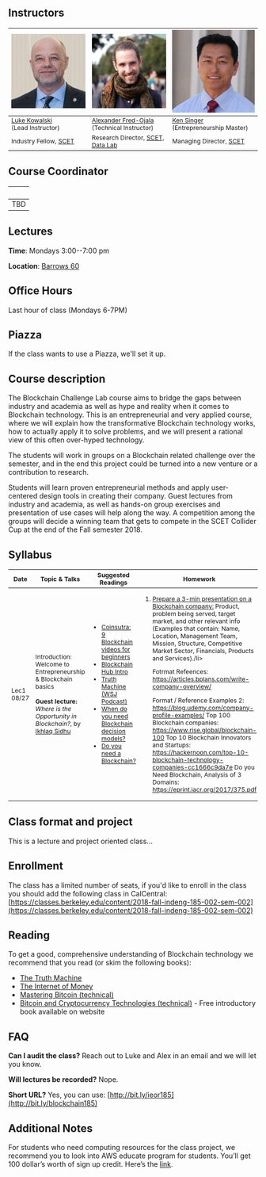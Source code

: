## Instructors

<table style="table-layout: fixed; font-size: 88%;">
  <thead>
    <tr>
      <th style="width: 20%;"><img src="assets/imgs/luke.jpeg" alt="Luke Kowalski"></th>
      <th style="width: 20%;"><img src="assets/imgs/alex.jpg" alt="Alexander Fred-Ojala"></th>
      <th style="width: 20%;"><img src="assets/imgs/ken.jpeg" alt="Ken Singer"></th>
    </tr>
  </thead>
  <tbody>
    <tr>
      <td><a href="https://www.linkedin.com/in/lukekowalski/">Luke Kowalski</a> <br>(Lead Instructor)</td>
      <td><a href="https://alex.fo/">Alexander Fred-Ojala</a> <br>(Technical Instructor)</td>
      <td><a href="https://www.linkedin.com/in/kensinger">Ken Singer</a> <br>(Entrepreneurship Master)</td>
    </tr>
    <tr>
      <td>Industry Fellow, <a href="https://scet.berkeley.edu/">SCET</a></td>
      <td>Research Director, <a href="http://scet.berkeley.edu/data-lab">SCET, Data Lab</a></td>
      <td>Managing Director, <a href="https://scet.berkeley.edu/">SCET</a></td>
    </tr>
  </tbody>
</table>

## Course Coordinator

| ![]() |
| --- |
| TBD |

## Lectures

**Time**: Mondays 3:00--7:00 pm

**Location**: [Barrows 60](http://www.berkeley.edu/map/?barrows)

## Office Hours

Last hour of class (Mondays 6-7PM)

## Piazza

If the class wants to use a Piazza, we'll set it up.


## Course description
The Blockchain Challenge Lab course aims to bridge the gaps between industry and academia as well as hype and reality when it comes to Blockchain technology. This is an entrepreneurial and very applied course, where we will explain how the transformative Blockchain technology works, how to actually apply it to solve problems, and we will present a rational view of this often over-hyped technology. 

The students will work in groups on a Blockchain related challenge over the semester, and in the end this project could be turned into a new venture or a contribution to research.

Students will learn proven entrepreneurial methods and apply user-centered design tools in creating their company. Guest lectures from industry and academia, as well as hands-on group exercises and presentation of use cases will help along the way. A competition among the groups will decide a winning team that gets to compete in the SCET Collider Cup at the end of the Fall semester 2018.

## Syllabus


<table style="table-layout: fixed; font-size: 88%;">
  <thead>
    <tr>
      <th style="width: 10%;">Date</th>
      <th style="width: 30%;">Topic & Talks</th>
      <th style="width: 30%;">Suggested Readings</th>
      <th style="width: 30%;">Homework</th>
    </tr>
  </thead>
  <tbody>  
    <tr>
      <td>Lec1 08/27</td>
      <td>Introduction: Welcome to Entrepreneurship & Blockchain basics <br><br>
        <b>Guest lecture:</b><br><i>Where is the Opportunity in Blockchain?</i>, by <a href='https://www.linkedin.com/in/ikhlaq/'>Ikhlaq Sidhu</a></td>
      <td>
        <ul>
        <li><a href='https://coinsutra.com/blockchain-videos-for-beginners/'>Coinsutra: 9 Blockchain videos for beginners</a></li>
          <li><a href='https://blockchainhub.net/blockchain-intro/'>Blockchain Hub Intro</a></li>
        <li><a href='https://blogs.wsj.com/cio/2018/05/02/podcast-blockchain-as-lie-detector/'>Truth Machine (WSJ Podcast)</a></li>
        <li><a href='https://medium.com/@sbmeunier/when-do-you-need-blockchain-decision-models-a5c40e7c9ba1'>When do you need Blockchain decision models?</a></li>
        <li><a href='https://davidgerard.co.uk/blockchain/2018/02/10/do-you-need-a-blockchain-probably-less-than-wust-and-gervais-think-you-do/'>Do you need a Blockchain?</a></li>
          </ul>
      </td>
      <td>
      <ol>
          </ul>
        </li>
        <li><u>Prepare a 3-min presentation on a Blockchain company:</u> Product, problem being served, target market, and other relevant info (Examples that contain: Name, Location, Management Team, Mission, Structure, Competitive Market Sector, Financials, Products and Services)./li>
  
Fotrmat Refeences: https://articles.bplans.com/write-company-overview/</a></li>
Format / Reference Examples 2: https://blog.udemy.com/company-profile-examples/
Top 100 Blockchain companies: https://www.rise.global/blockchain-100
Top 10 Blockchain Innovators and Startups: https://hackernoon.com/top-10-blockchain-technology-companies-cc1666c9da7e
Do you Need Blockchain, Analysis of 3 Domains: https://eprint.iacr.org/2017/375.pdf
  
  
     
  </tbody>
</table>



## Class format and project
This is a lecture and project oriented class...

## Enrollment

The class has a limited number of seats, if you'd like to enroll in the class you should add the following class in CalCentral: [https://classes.berkeley.edu/content/2018-fall-indeng-185-002-sem-002](https://classes.berkeley.edu/content/2018-fall-indeng-185-002-sem-002)

## Reading

To get a good, comprehensive understanding of Blockchain technology we recommend that you read (or skim the following books):

* [The Truth Machine](https://www.amazon.com/Truth-Machine-Blockchain-Future-Everything/dp/B07B4MLBW8/ref=sr_1_1?ie=UTF8&qid=1533811586&sr=8-1&keywords=truth+machine)
* [The Internet of Money](https://www.amazon.com/The-Internet-of-Money/dp/B071KX8WP8/ref=sr_1_5?ie=UTF8&qid=1533811605&sr=1-5&keywords=mastering+bitcoin)
* [Mastering Bitcoin (technical)](https://www.amazon.com/Mastering-Bitcoin-Programming-Open-Blockchain/dp/1491954388/ref=sr_1_4?s=books&ie=UTF8&qid=1533811605&sr=1-4&keywords=mastering+bitcoin)
* [Bitcoin and Cryptocurrency Technologies (technical)](http://bitcoinbook.cs.princeton.edu/) - Free introductory book available on website


## FAQ

**Can I audit the class?**
Reach out to Luke and Alex in an email and we will let you know.

**Will lectures be recorded?**
Nope.

**Short URL?**
Yes, you can use: [http://bit.ly/ieor185](http://bit.ly/blockchain185)


## Additional Notes
For students who need computing resources for the class project, we recommend you to look into AWS educate program for students. You’ll get 100 dollar’s worth of sign up credit. Here’s the [link](https://aws.amazon.com/education/awseducate/apply/).
